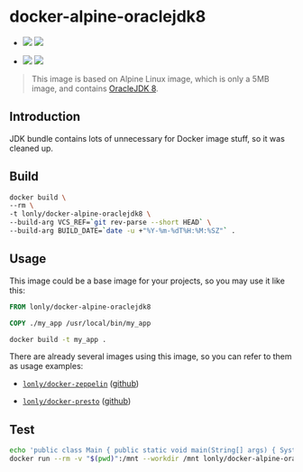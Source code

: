 # docker-alpine-oraclejdk8

- [![](https://images.microbadger.com/badges/version/lonly/docker-alpine-oraclejdk8.svg)](https://microbadger.com/images/lonly/docker-alpine-oraclejdk8 "Get your own version badge on microbadger.com") [![](https://images.microbadger.com/badges/image/lonly/docker-alpine-oraclejdk8.svg)](https://microbadger.com/images/lonly/docker-alpine-oraclejdk8 "Get your own image badge on microbadger.com")

- [![](https://images.microbadger.com/badges/version/lonly/docker-alpine-oraclejdk8:8u152.svg)](https://microbadger.com/images/lonly/docker-alpine-oraclejdk8:8u152 "Get your own version badge on microbadger.com") [![](https://images.microbadger.com/badges/image/lonly/docker-alpine-oraclejdk8:8u152.svg)](https://microbadger.com/images/lonly/docker-alpine-oraclejdk8:8u152 "Get your own image badge on microbadger.com")


> This image is based on Alpine Linux image, which is only a 5MB image, and contains
[OracleJDK 8](http://www.oracle.com/technetwork/java/javase/overview/index.html).

## Introduction

JDK bundle contains lots of unnecessary for Docker image stuff, so it was cleaned up.

## Build

```sh
docker build \
--rm \
-t lonly/docker-alpine-oraclejdk8 \
--build-arg VCS_REF=`git rev-parse --short HEAD` \
--build-arg BUILD_DATE=`date -u +"%Y-%m-%dT%H:%M:%SZ"` .
```

## Usage

This image could be a base image for your projects, so you may use it like this:

```Dockerfile
FROM lonly/docker-alpine-oraclejdk8

COPY ./my_app /usr/local/bin/my_app
```

```sh
docker build -t my_app .
```

There are already several images using this image, so you can refer to them as usage examples:

* [`lonly/docker-zeppelin`](https://hub.docker.com/r/lonly/docker-zeppelin/) ([github](https://github.com/lonly197/docker-zeppelin))

* [`lonly/docker-presto`](https://hub.docker.com/r/lonly/docker-presto/) ([github](https://github.com/lonly197/docker-presto))

## Test

```bash
echo 'public class Main { public static void main(String[] args) { System.out.println("Hello World"); } }' > Main.java
docker run --rm -v "$(pwd)":/mnt --workdir /mnt lonly/docker-alpine-oraclejdk8 sh -c "javac Main.java && java Main"
```
